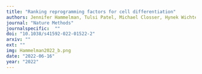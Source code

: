 ```yaml
---
title: "Ranking reprogramming factors for cell differentiation"
authors: Jennifer Hammelman, Tulsi Patel, Michael Closser, Hynek Wichterle, David Gifford 
journal: "Nature Methods"
journalspecific:  ""
doi: "10.1038/s41592-022-01522-2"
arxiv: ""
ext: ""
img: Hammelman2022_b.png
date: "2022-06-16"
year: "2022"
---
```

